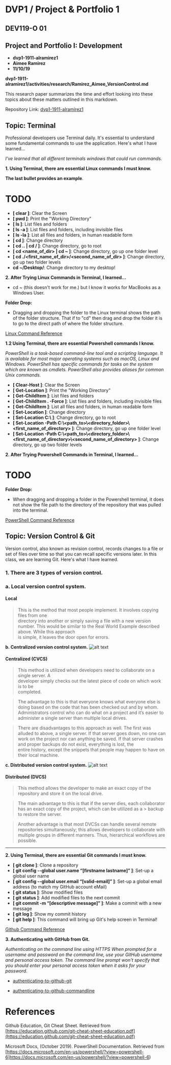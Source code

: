 # DVP1 / Project & Portfolio 1

## DEV119-O 01 
## Project and Portfolio I: Development 

* **dvp1-1911-alramirez1**
* **Aimee Ramirez**
* **11/10/19**

**dvp1-1911-alramirez1/activities/research/Ramirez_Aimee_VersionControl.md**

This research paper summarizes the time and effort looking into these topics about these matters outlined in this markdown. 

Repository Link: [dvp1-1911-alramirez1](https://github.com/ePortfolios/dvp1-1911-alramirez1)


## Topic: Terminal
Professional developers use Terminal daily. It's essential to understand some fundamental commands to use the application. Here's what I have learned...  

*I've learned that all different terminals windows that could run commands.*


**1. Using Terminal, there are essential Linux commands I must know.**
 

**The last bullet provides an example**.
# TODO

* **[ clear ]**: Clear the Screen 
* **[ pwd ]**: Print the "Working Directory"
* **[ ls ]**: List files and folders
* **[ ls -a ]**: List files and folders, including invisible files
* **[ ls -la ]**: List all files and folders, in human readable form
* **[ cd ]**: Change directory
* **[ cd .. | cd / ]**: Change directory, go to root
* **[ cd <name_of_dir> | cd ~ ]**: Change directory, go up one folder level
* **[ cd ./<first_name_of_dir>/<second_name_of_dir> ]**: Change directory, go up two folder levels
* **cd ~/Desktop/**: Change directory to my desktop! 


**2. After Trying Linux Commands in Terminal, I learned...**
* cd ~ (this doesn't work for me.) but I know it works for MacBooks as a Windows User.

**Folder Drop:** 
* Dragging and dropping the folder to the Linux terminal shows the path of the folder structure. That if to "cd" then drag and drop the folder it is to go to the direct path of where the folder structure. 
 
[Linux Command Reference](https://github.com/ePortfolios/dvp1-1911-alramirez1https://learnpythonthehardway.org/book/appendixa.html)

**1.2 Using Terminal, there are essential Powershell commands I know.**

*PowerShell is a task-based command-line tool and a scripting language. It is available for most major operating systems such as macOS, Linux and Windows. PowerShell has specific commands for tasks on the system which are known as cmdlets. PowerShell also provides aliases for common Unix commands.*


* **[ Clear-Host ]**: Clear the Screen 
* **[ Get-Location ]**: Print the "Working Directory"
* **[ Get-ChildItem ]**: List files and folders
* **[ Get-ChildItem . -Force ]**: List files and folders, including invisible files
* **[ Get-ChildItem  ]**: List all files and folders, in human readable form
* **[ Set-Location ]**: Change directory
* **[ Set-Location C:\ ]**: Change directory, go to root
* **[ Set-Location -Path C:\\<path_to>\\<directory_folder>\\<first_name_of_directory> ]**: Change directory, go up one folder level
* **[  Set-Location -Path C:\\<path_to>\\<directory_folder>\\<first_name_of_directory>\\<second_name_of_directory> ]**: Change directory, go up two folder levels
 


**2. After Trying Powershell Commands in Terminal, I learned...**
# TODO

**Folder Drop:** 
* When dragging and dropping a folder in the Powershell terminal, it does not show the file path to the directory of the repository that was pulled into the terminal. 
 

[PowerShell Command Reference](https://docs.microsoft.com/en-us/powershell/?view=powershell-6)



## Topic: Version Control & Git
Version control, also known as revision control, records changes to a file or set of files over time so that you can recall specific versions later. In this class, we are learning Git. Here's what I have learned. 

### 1. There are 3 types of version control.


### a. Local version control system.

####  Local
> This is the method that most people implement. It involves copying files from one  
> directory into another or simply saving a file with a new version number. 
> This would be similar to the Real World Example described above. While this approach  
> is simple, it leaves the door open for errors.

   
**b. Centralized version control system.**
   ![alt text](https://i.imgur.com/Pd0zzKL.jpg "CVCS example")
#### Centralized (CVCS)

> This method is utilized when developers need to collaborate on a single server. A  
> developer simply checks out the latest piece of code on which work is to be  
> completed.

> The advantage to this is that everyone knows what everyone else is doing based on the code that has been checked out and by whom.  
> Administrators control who can do what on a project and it’s easier to administer a single server than multiple local drives.

> There are disadvantages to this approach as well. The first was alluded to above, a single server. If that server goes down, no one 
> can work on the project nor can anything be saved. If that server crashes and proper backups do not exist, everything is lost, the  
> entire history, except the snippets that people may happen to have on their local machine.
   
**c. Distributed version control system.**
   ![alt text](https://i.imgur.com/Z8qcwXh.jpg "DVCS example")
 
####  Distributed (DVCS)

> This method allows the developer to make an exact copy of the repository and store it on the local drive.

> The main advantage to this is that if the server dies, each collaborator has an exact copy of the project, which can be utilized as a  > backup to restore the server.

> Another advantage is that most DVCSs can handle several remote repositories simultaneously; 
> this allows developers to collaborate with multiple groups in different manners.
> Thus, hierarchical workflows are possible.
----------------------------------------------------------------------------------
**2. Using Terminal, there are essential Git commands I must know.**


* **[ git clone ]**: Clone a repository
* **[ git config --global user.name “[firstname lastname]” ]**: Set-up a global user name
* **[ git config --global user.email “[valid-email]” ]**: Set-up a global email address (to match my GitHub account eMail)
* **[ git status ]**: Show modified files
* **[ git status ]**: Add modified files to the next commit
* **[ git commit -m “[descriptive message]” ]**: Make a commit with a new message
* **[ git log ]**: Show my commit history
* **[ git help ]**: This command will bring up Git's help screen in Terminal!
    


[Github Command Reference](https://education.github.com/git-cheat-sheet-education.pdf) 

**3. Authenticating with GitHub from Git.** 

*Authenticating on the command line using HTTPS
When prompted for a username and password on the command line, use your GitHub username and personal access token. The command line prompt won't specify that you should enter your personal access token when it asks for your password.* 


- [authenticating-to-github-git](https://help.github.com/en/github/authenticating-to-github) 

- [authenticating-to-github-commandline](https://help.github.com/en/github/authenticating-to-github/accessing-github-using-two-factor-authentication##targetText=Authenticating%20on%20the%20command%20line%20using%20HTTPS,-After%20you've&targetText=When%20prompted%20for%20a%20username,it%20asks%20for%20your%20password.b)

# References

Github Education, Git Cheat Sheet. Retrieved from [https://education.github.com/git-cheat-sheet-education.pdf](https://education.github.com/git-cheat-sheet-education.pdf)

Microsoft Docs, (October 2019). PowerShell Documentation. Retrieved from
[https://docs.microsoft.com/en-us/powershell/?view=powershell-6]https://docs.microsoft.com/en-us/powershell/?view=powershell-6)

